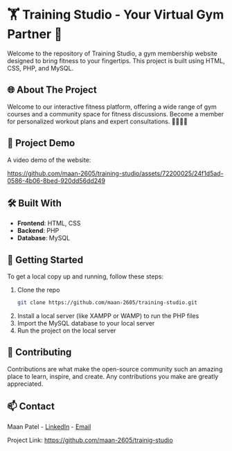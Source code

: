 # 🏋️ Training Studio - Your Virtual Gym Partner 💪

Welcome to the repository of Training Studio, a gym membership website designed to bring fitness to your fingertips. This project is built using HTML, CSS, PHP, and MySQL.

## 🌐 About The Project

Welcome to our interactive fitness platform, offering a wide range of gym courses and a community space for fitness discussions. Become a member for personalized workout plans and expert consultations. 🏋️‍♀️🤸‍♂️

## 🎥 Project Demo

A video demo of the website:



https://github.com/maan-2605/training-studio/assets/72200025/24f1d5ad-0586-4b06-8bed-920dd56dd249



## 🛠️ Built With

- **Frontend**: HTML, CSS
- **Backend**: PHP
- **Database**: MySQL

## 🚀 Getting Started

To get a local copy up and running, follow these steps:

1. Clone the repo
   ```sh
   git clone https://github.com/maan-2605/training-studio.git

2. Install a local server (like XAMPP or WAMP) to run the PHP files  
3. Import the MySQL database to your local server  
4. Run the project on the local server  

## 🤝 Contributing
Contributions are what make the open-source community such an amazing place to learn, inspire, and create. Any contributions you make are greatly appreciated.

## 📫 Contact
Maan Patel - [LinkedIn](https://www.linkedin.com/in/maan-patel-9ba0322ab) - [Email](mailto:maanpatel386@gmail.com)

Project Link: https://github.com/maan-2605/trainig-studio

